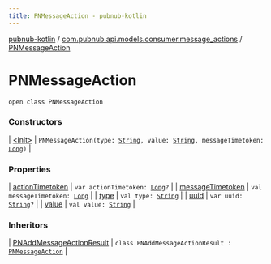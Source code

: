 ```yaml
---
title: PNMessageAction - pubnub-kotlin
---
```


[pubnub-kotlin](../../index.html) / [com.pubnub.api.models.consumer.message_actions](../index.html) / [PNMessageAction](./index.html)

# PNMessageAction

`open class PNMessageAction`

### Constructors

| [&lt;init&gt;](-init-.html) | `PNMessageAction(type: `[`String`](https://kotlinlang.org/api/latest/jvm/stdlib/kotlin/-string/index.html)`, value: `[`String`](https://kotlinlang.org/api/latest/jvm/stdlib/kotlin/-string/index.html)`, messageTimetoken: `[`Long`](https://kotlinlang.org/api/latest/jvm/stdlib/kotlin/-long/index.html)`)` |

### Properties

| [actionTimetoken](action-timetoken.html) | `var actionTimetoken: `[`Long`](https://kotlinlang.org/api/latest/jvm/stdlib/kotlin/-long/index.html)`?` |
| [messageTimetoken](message-timetoken.html) | `val messageTimetoken: `[`Long`](https://kotlinlang.org/api/latest/jvm/stdlib/kotlin/-long/index.html) |
| [type](type.html) | `val type: `[`String`](https://kotlinlang.org/api/latest/jvm/stdlib/kotlin/-string/index.html) |
| [uuid](uuid.html) | `var uuid: `[`String`](https://kotlinlang.org/api/latest/jvm/stdlib/kotlin/-string/index.html)`?` |
| [value](value.html) | `val value: `[`String`](https://kotlinlang.org/api/latest/jvm/stdlib/kotlin/-string/index.html) |

### Inheritors

| [PNAddMessageActionResult](../-p-n-add-message-action-result/index.html) | `class PNAddMessageActionResult : `[`PNMessageAction`](./index.html) |

